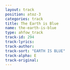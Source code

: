 ```yaml
---
layout: track
position: atoz-3
categories: track
title: The Earth is Blue
name: the-earth-is-blue
type: ahfow_track
track-id: 294
track-lyrics: 
track-author: 
track-sort: "EARTH IS BLUE"
track-alpha: E
track-original: 
---
```

